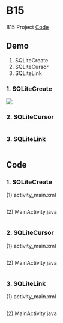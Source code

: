 # B15

B15 Project [Code](https://github.com/CodeMercs/ariod-ho-book/tree/master/Code/B15)


## Demo

1. SQLiteCreate
2. SQLiteCursor
3. SQLiteLink

### 1. SQLiteCreate

![](https://raw.githubusercontent.com/CodeMercs/ariod-ho-book/master/Code/B15/SQLiteCreate/PIC.png)


### 2. SQLiteCursor

![]()


### 3. SQLiteLink

![]()


## Code

### 1. SQLiteCreate

(1) activity_main.xml

```

```


(2) MainActivity.java

```

```


### 2. SQLiteCursor

(1) activity_main.xml

```

```


(2) MainActivity.java

```

```


### 3. SQLiteLink

(1) activity_main.xml

```

```


(2) MainActivity.java

```

```


